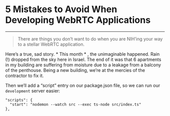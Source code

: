# 5 Mistakes to Avoid When Developing WebRTC Applications
---

>There are things you don’t want to do when you are NIH’ing your way to a stellar WebRTC application.

Here’s a true, sad story. * This month * , the unimaginable happened. Rain (!) dropped from the sky here in Israel. The end of it was that 6 apartments in my building are suffering from moisture due to a leakage from a balcony of the penthouse. Being a new building, we’re at the mercies of the contractor to fix it.

Then we’ll add a “script” entry on our package.json file, so we can run our `development` server easier:
```
"scripts": {
  "start": "nodemon --watch src --exec ts-node src/index.ts"
},
```
